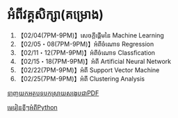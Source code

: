 អំពីវគ្គសិក្សា(គម្រោង)
========


1. 【02/04(7PM-9PM)】សេចក្តីផ្តើមនៃ Machine Learning
2. 【02/05・08(7PM-9PM)】អំពីចំណោទ Regression
3. 【02/11・12(7PM-9PM)】អំពីចំណោទ Classfication
4. 【02/15・18(7PM-9PM)】អំពី Artificial Neural Network
5. 【02/22(7PM-9PM)】អំពី Support Vector Machine
6. 【02/25(7PM-9PM)】អំពី Clustering Analysis

[ទាញយកអត្ថបទបកស្រាយសង្ខេបជាPDF](https://github.com/loem-ms/MachineLearningINKHMER.git)

[មេរៀនខ្លីៗអំពីPython](https://colab.research.google.com/drive/1oQ_aSeUIzl27GkmlR4n4QB_FKOKnL6EE?usp=sharing)


